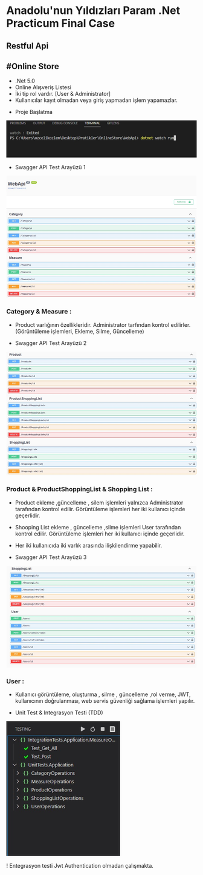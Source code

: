 # Anadolu'nun Yıldızları Param .Net Practicum Final Case
## Restful Api
## #Online Store
- .Net 5.0
- Online Alışveriş Listesi
- İki tip rol vardır. [User & Administrator]
- Kullanıcılar kayıt olmadan veya giriş yapmadan işlem yapamazlar.

* Proje Başlatma

![ProjeGörseli1](/images/final4.jpg)

* Swagger API Test Arayüzü 1

![ProjeGörseli1](/images/final1.jpg)

### Category & Measure : 
* Product varlığının özellikleridir.
Administrator tarfından kontrol edilirler.(Görüntüleme işlemleri, Ekleme, Silme, Güncelleme)

* Swagger API Test Arayüzü 2

![ProjeGörseli2](/images/final2.jpg)

### Product & ProductShoppingList & Shopping List :
* Product ekleme ,güncelleme , silem işlemleri yalnızca Administrator tarafından kontrol edilir. Görüntüleme işlemleri her iki kullanıcı içinde geçerlidir.
* Shooping List ekleme , güncelleme ,silme işlemleri User tarafından kontrol edilir. Görüntüleme işlemleri her iki kullanıcı içinde geçerlidir.
* Her iki kullanıcıda iki varlık arasında ilişkilendirme yapabilir.

* Swagger API Test Arayüzü 3

![ProjeGörseli3](/images/final3.jpg)

### User :
* Kullanıcı görüntüleme, oluşturma , silme , güncelleme ,rol verme, JWT, kullanıcının doğrulanması, web servis güvenliği sağlama işlemleri yapılır.

* Unit Test & Integrasyon Testi (TDD)

![ProjeGörseli4](/images/final6.jpg)

! Entegrasyon testi Jwt Authentication olmadan çalışmakta.




